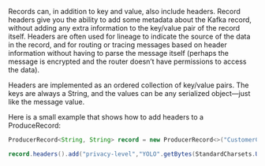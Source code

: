 Records can, in addition to key and value, also include headers. Record headers give you the ability to add some metadata about the Kafka record, without adding any extra information to the key/value pair of the record itself. Headers are often used for lineage to indicate the source of the data in the record, and for routing or tracing messages based on header information without having to parse the message itself (perhaps the message is encrypted and the router doesn’t have permissions to access the data).

Headers are implemented as an ordered collection of key/value pairs. The keys are always a String, and the values can be any serialized object—just like the message value.

Here is a small example that shows how to add headers to a ProduceRecord:

```java
ProducerRecord<String, String> record = new ProducerRecord<>("CustomerCountry", "Precision Products", "France");

record.headers().add("privacy-level","YOLO".getBytes(StandardCharsets.UTF_8));
```